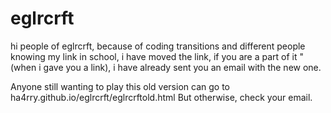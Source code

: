 # eglrcrft
hi people of eglrcrft, because of coding transitions and different people knowing my link in school, i have moved the link, if you are a part of it "(when i gave you a link), i have already sent you an email with the new one.

Anyone still wanting to play this old version can go to ha4rry.github.io/eglrcrft/eglrcrftold.html
But otherwise, check your email.
